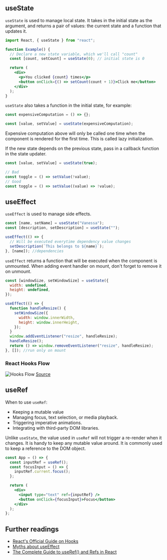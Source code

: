## useState

`useState` is used to manage local state. It takes in the initial state as the argument, and returns a pair of values: the current state and a function that updates it.

```jsx
import React, { useState } from "react";

function Example() {
  // Declare a new state variable, which we'll call "count"
  const [count, setCount] = useState(0); // initial state is 0

  return (
    <div>
      <p>You clicked {count} times</p>
      <button onClick={() => setCount(count + 1)}>Click me</button>
    </div>
  );
}
```

`useState` also takes a function in the initial state, for example:

```jsx
const expensiveComputation = () => {};

const [value, setValue] = useState(expensiveComputation);
```

Expensive computation above will only be called one time when the component is rendered for the first time. This is called lazy initialization.

If the new state depends on the previous state, pass in a callback function in the state updater.

```jsx
const [value, setValue] = useState(true);

// Bad
const toggle = () => setValue(!value);
// Good
const toggle = () => setValue((value) => !value);
```

## useEffect

`useEffect` is used to manage side effects.

```jsx
const [name, setName] = useState("Vanessa");
const [description, setDescription] = useState("");

useEffect(() => {
  // Will be executed everytime dependency value changes
  setDescription(`This belongs to ${name}`);
}, [name]); //dependencies
```

`useEffect` returns a function that will be executed when the component is unmounted. When adding event handler on mount, don't forget to remove it on unmount.

```jsx
const [windowSize, setWindowSize] = useState({
  width: undefined,
  height: undefined,
});

useEffect(() => {
  function handleResize() {
    setWindowSize({
      width: window.innerWidth,
      height: window.innerHeight,
    });
  }
  window.addEventListener("resize", handleResize);
  handleResize();
  return () => window.removeEventListener("resize", handleResize);
}, []); //run only on mount
```

### React Hooks Flow

![Hooks Flow](https://raw.githubusercontent.com/donavon/hook-flow/master/hook-flow.png)
[Source](https://raw.githubusercontent.com/donavon/hook-flow/master/hook-flow.png)

## useRef

When to use `useRef`:

- Keeping a mutable value
- Managing focus, text selection, or media playback.
- Triggering imperative animations.
- Integrating with third-party DOM libraries.

Unlike `useState`, the value used in `useRef` will not trigger a re-render when it changes. It is handy to keep any mutable value around. It is commonly used to keep a reference to the DOM object.

```jsx
const App = () => {
  const inputRef = useRef();
  const focusInput = () => {
    inputRef.current.focus();
  };

  return (
    <div>
      <input type="text" ref={inputRef} />
      <button onClick={focusInput}>Focus</button>
    </div>
  );
};
```

## Further readings

- [React's Official Guide on Hooks](https://reactjs.org/docs/hooks-intro.html)
- [Myths about useEffect](https://epicreact.dev/myths-about-useeffect/)
- [The Complete Guide to useRef() and Refs in React](https://dmitripavlutin.com/react-useref-guide/)
